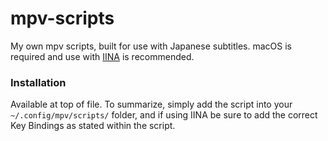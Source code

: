 # mpv-scripts
My own mpv scripts, built for use with Japanese subtitles. macOS is required and use with [IINA](https://github.com/iina/iina) is recommended.

### Installation
Available at top of file. To summarize, simply add the script into your `~/.config/mpv/scripts/` folder, and if using IINA be sure to add the correct Key Bindings as stated within the script.
